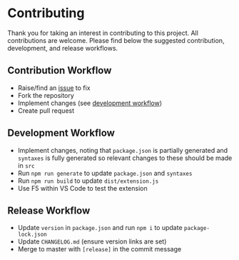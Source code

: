 # Contributing

Thank you for taking an interest in contributing to this project. All contributions are welcome. Please find below the suggested contribution, development, and release workflows.

## Contribution Workflow

- Raise/find an [issue](https://github.com/harrydowning/yaml-embedded-languages/issues) to fix
- Fork the repository
- Implement changes (see [development workflow](#development-workflow))
- Create pull request

## Development Workflow

- Implement changes, noting that `package.json` is partially generated and `syntaxes` is fully generated so relevant changes to these should be made in `src`
- Run `npm run generate` to update `package.json` and `syntaxes`
- Run `npm run build` to update `dist/extension.js`
- Use F5 within VS Code to test the extension

## Release Workflow

- Update `version` in `package.json` and run `npm i` to update `package-lock.json`
- Update `CHANGELOG.md` (ensure version links are set)
- Merge to master with `[release]` in the commit message
